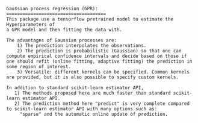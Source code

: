     Gaussian process regression (GPR):
    =====================================
    This package use a tensorflow pretrained model to estimate the Hyperparameters of 
    a GPR model and then fitting the data with.

    The advantages of Gaussian processes are:
        1) The prediction interpolates the observations.
        2) The prediction is probabilistic (Gaussian) so that one can compute empirical confidence intervals and decide based on those if one should refit (online fitting, adaptive fitting) the prediction in some region of interest.
        3) Versatile: different kernels can be specified. Common kernels are provided, but it is also possible to specify custom kernels.

    In addition to standard scikit-learn estimator API,
       1) The methods proposed here are much faster than standard scikit-learn estimator API.
       2) The prediction method here "predict" is very complete compared to scikit-learn estimator API with many options such as:
         "sparse" and the automatic online update of prediction.